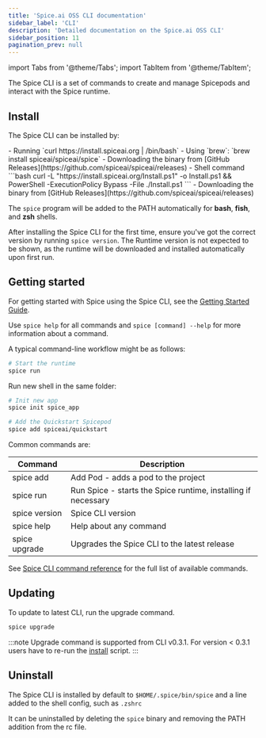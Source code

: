 ```yaml
---
title: 'Spice.ai OSS CLI documentation'
sidebar_label: 'CLI'
description: 'Detailed documentation on the Spice.ai OSS CLI'
sidebar_position: 11
pagination_prev: null
---
```


import Tabs from '@theme/Tabs';
import TabItem from '@theme/TabItem';

The Spice CLI is a set of commands to create and manage Spicepods and interact with the Spice runtime.

## Install

The Spice CLI can be installed by:

<Tabs>
  <TabItem value="default" label="macOS, Linux, and WSL" default>
    - Running `curl https://install.spiceai.org | /bin/bash`
    - Using `brew`: `brew install spiceai/spiceai/spice`
    - Downloading the binary from [GitHub Releases](https://github.com/spiceai/spiceai/releases)
  </TabItem>
  <TabItem value="windows" label="Windows" default>
    - Shell command
        ```bash
        curl -L "https://install.spiceai.org/Install.ps1" -o Install.ps1 && PowerShell -ExecutionPolicy Bypass -File ./Install.ps1
        ```
    - Downloading the binary from [GitHub Releases](https://github.com/spiceai/spiceai/releases)
  </TabItem>
</Tabs>

The `spice` program will be added to the PATH automatically for **bash**, **fish**, and **zsh** shells.

After installing the Spice CLI for the first time, ensure you've got the correct version by running `spice version`. The Runtime version is not expected to be shown, as the runtime will be downloaded and installed automatically upon first run.

## Getting started

For getting started with Spice using the Spice CLI, see the [Getting Started Guide](/getting-started).

Use `spice help` for all commands and `spice [command] --help` for more information about a command.

A typical command-line workflow might be as follows:

```bash
# Start the runtime
spice run
```

Run new shell in the same folder:

```bash
# Init new app
spice init spice_app

# Add the Quickstart Spicepod
spice add spiceai/quickstart

```

Common commands are:

| Command       | Description                                                   |
| ------------- | ------------------------------------------------------------- |
| spice add     | Add Pod - adds a pod to the project                           |
| spice run     | Run Spice - starts the Spice runtime, installing if necessary |
| spice version | Spice CLI version                                             |
| spice help    | Help about any command                                        |
| spice upgrade | Upgrades the Spice CLI to the latest release                  |

See [Spice CLI command reference](/cli/reference) for the full list of available commands.

## Updating

To update to latest CLI, run the upgrade command.

```bash
spice upgrade
```

:::note
Upgrade command is supported from CLI v0.3.1. For version < 0.3.1 users have to re-run the [install](/cli#install) script.
:::

## Uninstall

The Spice CLI is installed by default to `$HOME/.spice/bin/spice` and a line added to the shell config, such as `.zshrc`

It can be uninstalled by deleting the `spice` binary and removing the PATH addition from the rc file.
